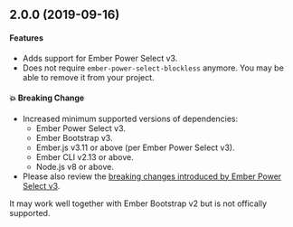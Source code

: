 ## 2.0.0 (2019-09-16)

#### Features
* Adds support for Ember Power Select v3.
* Does not require `ember-power-select-blockless` anymore. You may be able to remove it from your project.

#### :boom: Breaking Change
* Increased minimum supported versions of dependencies:
  * Ember Power Select v3.
  * Ember Bootstrap v3.
  * Ember.js v3.11 or above (per Ember Power Select v3).
  * Ember CLI v2.13 or above.
  * Node.js v8 or above.
* Please also review the [breaking changes introduced by Ember Power Select v3](https://github.com/cibernox/ember-power-select/blob/master/CHANGELOG.md#300-beta1).

It may work well together with Ember Bootstrap v2 but is not offically supported.
